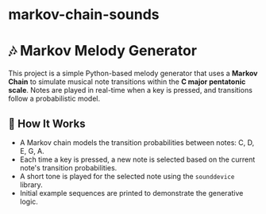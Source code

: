 # markov-chain-sounds

# 🎶 Markov Melody Generator

This project is a simple Python-based melody generator that uses a **Markov Chain** to simulate musical note transitions within the **C major pentatonic scale**. Notes are played in real-time when a key is pressed, and transitions follow a probabilistic model.

## 🧠 How It Works

- A Markov chain models the transition probabilities between notes: C, D, E, G, A.
- Each time a key is pressed, a new note is selected based on the current note's transition probabilities.
- A short tone is played for the selected note using the `sounddevice` library.
- Initial example sequences are printed to demonstrate the generative logic.
